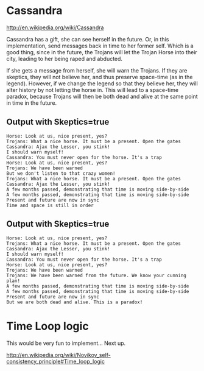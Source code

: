 # Cassandra

http://en.wikipedia.org/wiki/Cassandra

Cassandra has a gift, she can see herself in the future. Or, in this implementation, send messages back in time to her former self. 
Which is a good thing, since in the future, the Trojans will let the Trojan Horse into their city, leading to her being raped and abducted. 

If she gets a message from herself, she will warn the Trojans. If they are skeptics, they will not believe her, and
thus preserve space-time (as in the legend). However, if we change the legend so that they believe her, they will alter history by not letting
the horse in. This will lead to a space-time paradox, because Trojans will then be both dead and alive at the same point in time in the future.

## Output with Skeptics=true
```shell
Horse: Look at us, nice present, yes?
Trojans: What a nice horse. It must be a present. Open the gates
Cassandra: Ajax the Lesser, you stink!
I should warn myself!
Cassandra: You must never open for the horse. It's a trap
Horse: Look at us, nice present, yes?
Trojans: We have been warned
But we don't listen to that crazy women!
Trojans: What a nice horse. It must be a present. Open the gates
Cassandra: Ajax the Lesser, you stink!
A few months passed, demonstrating that time is moving side-by-side
A few months passed, demonstrating that time is moving side-by-side
Present and future are now in sync
Time and space is still in order
```

## Output with Skeptics=true
```shell
Horse: Look at us, nice present, yes?
Trojans: What a nice horse. It must be a present. Open the gates
Cassandra: Ajax the Lesser, you stink!
I should warn myself!
Cassandra: You must never open for the horse. It's a trap
Horse: Look at us, nice present, yes?
Trojans: We have been warned
Trojans: We have been warned from the future. We know your cunning plan!
A few months passed, demonstrating that time is moving side-by-side
A few months passed, demonstrating that time is moving side-by-side
Present and future are now in sync
But we are both dead and alive. This is a paradox!
```





# Time Loop logic

This would be very fun to implement... Next up.

http://en.wikipedia.org/wiki/Novikov_self-consistency_principle#Time_loop_logic